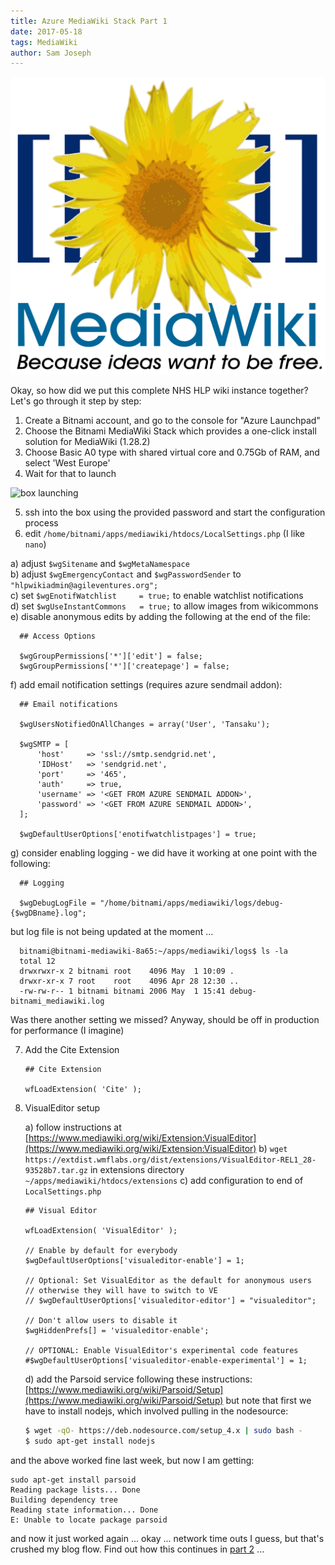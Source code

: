 ```yaml
---
title: Azure MediaWiki Stack Part 1
date: 2017-05-18
tags: MediaWiki
author: Sam Joseph
---
```


![mediawiki](/images/MediaWiki.svg)

Okay, so how did we put this complete NHS HLP wiki instance together?  Let's go through it step by step:

1. Create a Bitnami account, and go to the console for "Azure Launchpad"
2. Choose the Bitnami MediaWiki Stack which provides a one-click install solution for MediaWiki (1.28.2)
3. Choose Basic A0 type with shared virtual core and 0.75Gb of RAM, and select 'West Europe'
4. Wait for that to launch

  ![box launching](https://dl.dropbox.com/s/q7jtjvxeshg8eql/Screenshot%202017-05-17%2011.13.31.png?dl=1)

5. ssh into the box using the provided password and start the configuration process
6. edit `/home/bitnami/apps/mediawiki/htdocs/LocalSettings.php` (I like `nano`)  

  a) adjust `$wgSitename` and `$wgMetaNamespace`  
  b) adjust `$wgEmergencyContact` and `$wgPasswordSender` to `"hlpwikiadmin@agileventures.org";`  
  c) set `$wgEnotifWatchlist     = true;` to enable watchlist notifications  
  d) set `$wgUseInstantCommons   = true;`  to allow images from wikicommons  
  e) disable anonymous edits by adding the following at the end of the file:  

      ## Access Options

      $wgGroupPermissions['*']['edit'] = false;
      $wgGroupPermissions['*']['createpage'] = false;
      
 f) add email notification settings (requires azure sendmail addon):  
 
      ## Email notifications

      $wgUsersNotifiedOnAllChanges = array('User', 'Tansaku');

      $wgSMTP = [
          'host'     => 'ssl://smtp.sendgrid.net',
          'IDHost'   => 'sendgrid.net',
          'port'     => '465',
          'auth'     => true,
          'username' => '<GET FROM AZURE SENDMAIL ADDON>',
          'password' => '<GET FROM AZURE SENDMAIL ADDON>',
      ];

      $wgDefaultUserOptions['enotifwatchlistpages'] = true;
      
 g) consider enabling logging - we did have it working at one point with the following:  


      ## Logging

      $wgDebugLogFile = "/home/bitnami/apps/mediawiki/logs/debug-{$wgDBname}.log";


  but log file is not being updated at the moment ...

      bitnami@bitnami-mediawiki-8a65:~/apps/mediawiki/logs$ ls -la
      total 12
      drwxrwxr-x 2 bitnami root    4096 May  1 10:09 .
      drwxr-xr-x 7 root    root    4096 Apr 28 12:30 ..
      -rw-rw-r-- 1 bitnami bitnami 2006 May  1 15:41 debug-bitnami_mediawiki.log
      
  Was there another setting we missed?  Anyway, should be off in production for performance (I imagine)

7. Add the Cite Extension

    ```
    ## Cite Extension

    wfLoadExtension( 'Cite' );
    ```
    
8. VisualEditor setup
   
   a) follow instructions at [https://www.mediawiki.org/wiki/Extension:VisualEditor](https://www.mediawiki.org/wiki/Extension:VisualEditor)
   b) `wget https://extdist.wmflabs.org/dist/extensions/VisualEditor-REL1_28-93528b7.tar.gz` in extensions directory `~/apps/mediawiki/htdocs/extensions` 
   c) add configuration to end of `LocalSettings.php`
    
    ```
    ## Visual Editor

    wfLoadExtension( 'VisualEditor' );

    // Enable by default for everybody
    $wgDefaultUserOptions['visualeditor-enable'] = 1;

    // Optional: Set VisualEditor as the default for anonymous users
    // otherwise they will have to switch to VE
    // $wgDefaultUserOptions['visualeditor-editor'] = "visualeditor";

    // Don't allow users to disable it
    $wgHiddenPrefs[] = 'visualeditor-enable';

    // OPTIONAL: Enable VisualEditor's experimental code features
    #$wgDefaultUserOptions['visualeditor-enable-experimental'] = 1;
    ```

    d) add the Parsoid service following these instructions: [https://www.mediawiki.org/wiki/Parsoid/Setup](https://www.mediawiki.org/wiki/Parsoid/Setup) but note that first we have to install nodejs, which involved pulling in the nodesource:

    ```sh
    $ wget -qO- https://deb.nodesource.com/setup_4.x | sudo bash -
    $ sudo apt-get install nodejs
    ```
     
and the above worked fine last week, but now I am getting:

```
sudo apt-get install parsoid
Reading package lists... Done
Building dependency tree       
Reading state information... Done
E: Unable to locate package parsoid
```

and now it just worked again ... okay ... network time outs I guess, but that's crushed my blog flow.  Find out how this continues in [part 2](http://nonprofits.agileventures.org/2017/05/22/azure-mediawiki-stack-part2/) ...




